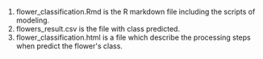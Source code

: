 1. flower_classification.Rmd is the R markdown file including the scripts of modeling.  
2. flowers_result.csv is the file with class predicted.  
3. flower_classification.html is a file which describe the processing steps when predict the flower's class.  

